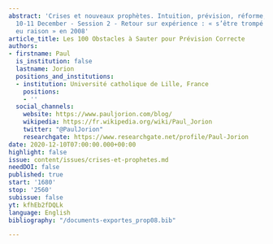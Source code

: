 ```yaml
---
abstract: 'Crises et nouveaux prophètes. Intuition, prévision, réforme, Paris IAS,
  10-11 December - Session 2 - Retour sur expérience : « s’être trompé » et « avoir
  eu raison » en 2008'
article_title: Les 100 Obstacles à Sauter pour Prévision Correcte
authors:
- firstname: Paul
  is_institution: false
  lastname: Jorion
  positions_and_institutions:
  - institution: Université catholique de Lille, France
    positions:
    - ''
  social_channels:
    website: https://www.pauljorion.com/blog/
    wikipedia: https://fr.wikipedia.org/wiki/Paul_Jorion
    twitter: "@PaulJorion"
    researchgate: https://www.researchgate.net/profile/Paul-Jorion
date: 2020-12-10T07:00:00.000+00:00
highlight: false
issue: content/issues/crises-et-prophetes.md
needDOI: false
published: true
start: '1680'
stop: '2560'
subissue: false
yt: kfhEb2fDQLk
language: English
bibliography: "/documents-exportes_prop08.bib"

---
```

<Youtube yt="kfhEb2fDQLk" caption="Les 100 obstacles à sauter pour prévision correcte" start="1680" stop="2560"></Youtube>